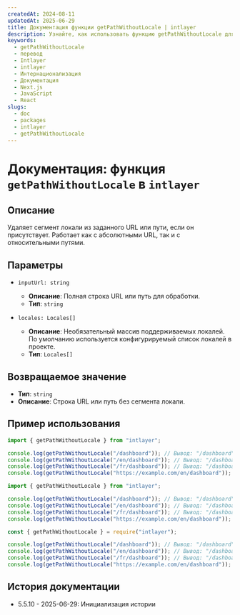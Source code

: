 ```yaml
---
createdAt: 2024-08-11
updatedAt: 2025-06-29
title: Документация функции getPathWithoutLocale | intlayer
description: Узнайте, как использовать функцию getPathWithoutLocale для пакета intlayer
keywords:
  - getPathWithoutLocale
  - перевод
  - Intlayer
  - intlayer
  - Интернационализация
  - Документация
  - Next.js
  - JavaScript
  - React
slugs:
  - doc
  - packages
  - intlayer
  - getPathWithoutLocale
---
```


# Документация: функция `getPathWithoutLocale` в `intlayer`

## Описание

Удаляет сегмент локали из заданного URL или пути, если он присутствует. Работает как с абсолютными URL, так и с относительными путями.

## Параметры

- `inputUrl: string`

  - **Описание**: Полная строка URL или путь для обработки.
  - **Тип**: `string`

- `locales: Locales[]`
  - **Описание**: Необязательный массив поддерживаемых локалей. По умолчанию используется конфигурируемый список локалей в проекте.
  - **Тип**: `Locales[]`

## Возвращаемое значение

- **Тип**: `string`
- **Описание**: Строка URL или путь без сегмента локали.

## Пример использования

```typescript codeFormat="typescript"
import { getPathWithoutLocale } from "intlayer";

console.log(getPathWithoutLocale("/dashboard")); // Вывод: "/dashboard"
console.log(getPathWithoutLocale("/en/dashboard")); // Вывод: "/dashboard"
console.log(getPathWithoutLocale("/fr/dashboard")); // Вывод: "/dashboard"
console.log(getPathWithoutLocale("https://example.com/en/dashboard")); // Вывод: "https://example.com/dashboard"
```

```javascript codeFormat="esm"
import { getPathWithoutLocale } from "intlayer";

console.log(getPathWithoutLocale("/dashboard")); // Вывод: "/dashboard"
console.log(getPathWithoutLocale("/en/dashboard")); // Вывод: "/dashboard"
console.log(getPathWithoutLocale("/fr/dashboard")); // Вывод: "/dashboard"
console.log(getPathWithoutLocale("https://example.com/en/dashboard")); // Вывод: "https://example.com/dashboard"
```

```javascript codeFormat="commonjs"
const { getPathWithoutLocale } = require("intlayer");

console.log(getPathWithoutLocale("/dashboard")); // Вывод: "/dashboard"
console.log(getPathWithoutLocale("/en/dashboard")); // Вывод: "/dashboard"
console.log(getPathWithoutLocale("/fr/dashboard")); // Вывод: "/dashboard"
console.log(getPathWithoutLocale("https://example.com/en/dashboard")); // Вывод: "https://example.com/dashboard"
```

## История документации

- 5.5.10 - 2025-06-29: Инициализация истории
